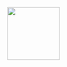 <p align="center">
  <a href="https://github.com/dawid-napora">
    <img height="120px" src="https://github-readme-stats.vercel.app/api/top-langs/?username=dawid-napora&hide=html&hide_title=true&hide_border=true&layout=compact&langs_count=6" />
  </a>
</p>
